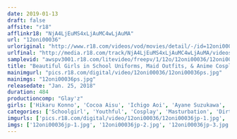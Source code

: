 ```yaml
---
date: 2019-01-13
draft: false
affsite: "r18"
afflinkr18: "NjA4LjEuMS4xLjAuMC4wLjAuMA"
url: "12oni00036"
urloriginal: "http://www.r18.com/videos/vod/movies/detail/-/id=12oni00036"
urlfinal: "http://media.r18.com/track/NjA4LjEuMS4xLjAuMC4wLjAuMA/videos/vod/movies/detail/-/id=12oni00036"
samplevid: "awspv3001.r18.com/litevideo/freepv/1/12o/12oni00036/12oni00036_dmb_w.mp4"
title: "Beautiful Girls in School Uniforms, Maid Outfits, & Anime Cosplay! 8 Hours of 48 Girls With Their Fingers in Their Wet Pussies, Filming Themselves Masturbating Just for YOU!"
mainimgurl: "pics.r18.com/digital/video/12oni00036/12oni00036ps.jpg"
mainimgs: "12oni00036ps.jpg"
releasedate: "Jan. 25, 2018"
duration: 484
productioncomp: "Glay'z"
girls: ['Hikaru Konno', 'Cocoa Aisu', 'Ichigo Aoi', 'Ayane Suzukawa', 'Mao Ito', 'Kanna Misaki', 'Shion Fujimoto', 'Mizuna Wakatsuki', 'Shuri Atomi', 'Rena Aoi']
categories: ['Schoolgirl', 'Youthful', 'Cosplay', 'Masturbation', 'Dirty Talk', 'Fingering', 'Compilation', 'Over 4 Hours', 'Hi-Def']
imgurls: ['pics.r18.com/digital/video/12oni00036/12oni00036jp-1.jpg', 'pics.r18.com/digital/video/12oni00036/12oni00036jp-2.jpg', 'pics.r18.com/digital/video/12oni00036/12oni00036jp-3.jpg', 'pics.r18.com/digital/video/12oni00036/12oni00036jp-4.jpg', 'pics.r18.com/digital/video/12oni00036/12oni00036jp-5.jpg', 'pics.r18.com/digital/video/12oni00036/12oni00036jp-6.jpg', 'pics.r18.com/digital/video/12oni00036/12oni00036jp-7.jpg', 'pics.r18.com/digital/video/12oni00036/12oni00036jp-8.jpg', 'pics.r18.com/digital/video/12oni00036/12oni00036jp-9.jpg', 'pics.r18.com/digital/video/12oni00036/12oni00036jp-10.jpg', 'pics.r18.com/digital/video/12oni00036/12oni00036jp-11.jpg', 'pics.r18.com/digital/video/12oni00036/12oni00036jp-12.jpg', 'pics.r18.com/digital/video/12oni00036/12oni00036jp-13.jpg', 'pics.r18.com/digital/video/12oni00036/12oni00036jp-14.jpg', 'pics.r18.com/digital/video/12oni00036/12oni00036jp-15.jpg', 'pics.r18.com/digital/video/12oni00036/12oni00036jp-16.jpg', 'pics.r18.com/digital/video/12oni00036/12oni00036jp-17.jpg', 'pics.r18.com/digital/video/12oni00036/12oni00036jp-18.jpg', 'pics.r18.com/digital/video/12oni00036/12oni00036jp-19.jpg', 'pics.r18.com/digital/video/12oni00036/12oni00036jp-20.jpg']
imgs: ['12oni00036jp-1.jpg', '12oni00036jp-2.jpg', '12oni00036jp-3.jpg', '12oni00036jp-4.jpg', '12oni00036jp-5.jpg', '12oni00036jp-6.jpg', '12oni00036jp-7.jpg', '12oni00036jp-8.jpg', '12oni00036jp-9.jpg', '12oni00036jp-10.jpg', '12oni00036jp-11.jpg', '12oni00036jp-12.jpg', '12oni00036jp-13.jpg', '12oni00036jp-14.jpg', '12oni00036jp-15.jpg', '12oni00036jp-16.jpg', '12oni00036jp-17.jpg', '12oni00036jp-18.jpg', '12oni00036jp-19.jpg', '12oni00036jp-20.jpg']
---
```


